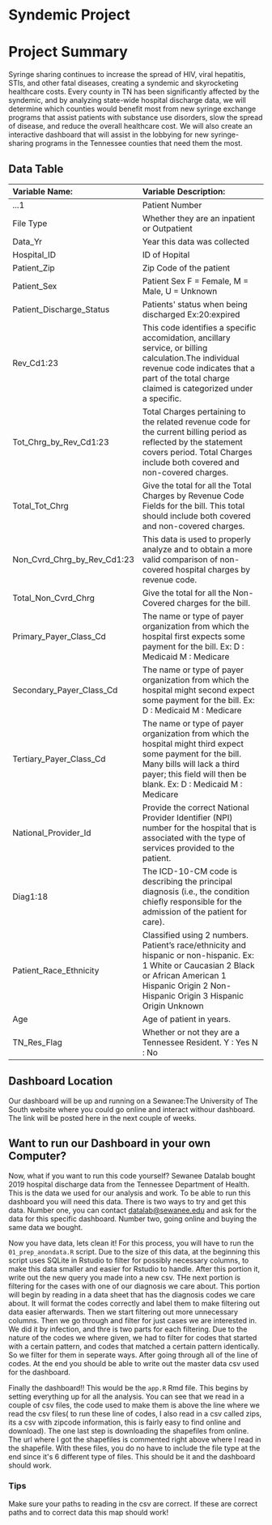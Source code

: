 # Syndemic Project

# Project Summary

Syringe sharing continues to increase the spread of HIV, viral hepatitis, STIs, and other fatal diseases, creating a syndemic and skyrocketing healthcare costs. Every county in TN has been significantly affected by the syndemic, and by analyzing state-wide hospital discharge data, we will determine which counties would benefit most from new syringe exchange programs that assist patients with substance use disorders, slow the spread of disease, and reduce the overall healthcare cost. We will also create an interactive dashboard that will assist in the lobbying for new syringe-sharing programs in the Tennessee counties that need them the most.

## Data Table
| Variable Name: | Variable Description:|
|:---------------|:---------------------|
|...1            | Patient Number       |
|File Type       | Whether they are an inpatient or Outpatient|
|Data_Yr         | Year this data was collected|
|Hospital_ID     | ID of Hopital        |
|Patient_Zip     | Zip Code of the patient|
|Patient_Sex     | Patient Sex  F = Female, M = Male, U = Unknown|
|Patient_Discharge_Status|Patients' status when being discharged Ex:20:expired|
|Rev_Cd1:23      | This code identifies a specific accomidation, ancillary service, or billing calculation.The individual revenue code indicates that a part of the total charge claimed is categorized under a specific.|
|Tot_Chrg_by_Rev_Cd1:23| Total Charges pertaining to the related revenue code for the current billing period as reflected by the statement covers period. Total Charges include both covered and non-covered charges.|
|Total_Tot_Chrg  | Give the total for all the Total Charges by Revenue Code Fields for the bill. This total should include both covered and non-covered charges.|
|Non_Cvrd_Chrg_by_Rev_Cd1:23|This data is used to properly analyze and to obtain a more valid comparison of non-covered hospital charges by revenue code.|
|Total_Non_Cvrd_Chrg|Give the total for all the Non-Covered charges for the bill.|
|Primary_Payer_Class_Cd|The name or type of payer organization from which the hospital first expects some payment for the bill. Ex: D : Medicaid M : Medicare|
|Secondary_Payer_Class_Cd|The name or type of payer organization from which the hospital might second expect some payment for the bill. Ex: D : Medicaid M : Medicare|
|Tertiary_Payer_Class_Cd|The name or type of payer organization from which the hospital might third expect some payment for the bill. Many bills will lack a third payer; this field will then be blank. Ex: D : Medicaid M : Medicare|
|National_Provider_Id|Provide the correct National Provider Identifier (NPI) number for the hospital that is associated with the type of services provided to the patient.|
|Diag1:18|The ICD-10-CM code is describing the principal diagnosis (i.e., the condition chiefly responsible for the admission of the patient for care).|
|Patient_Race_Ethnicity|Classified using 2 numbers. Patient’s race/ethnicity and hispanic or non-hispanic. Ex: ​​1 White or Caucasian 2 Black or African American 1 Hispanic Origin 2 Non-Hispanic Origin 3 Hispanic Origin Unknown|
|Age|Age of patient in years.|
|TN_Res_Flag|Whether or not they are a Tennessee Resident. Y : Yes N : No|

## Dashboard Location

Our dashboard will be up and running on a Sewanee:The University of The South website where you could go online and interact withour dashboard. The link will be posted here in the next couple of weeks.

## Want to run our Dashboard in your own Computer?

Now, what if you want to run this code yourself? Sewanee Datalab bought 2019 hospital discharge data from the Tennessee Department of Health. This is the data we used for our analysis and work. To be able to run this dashboard you will need this data. There is two ways to try and get this data. Number one, you can contact datalab@sewanee.edu and ask for the data for this specific dashboard. Number two, going online and buying the same data we bought. 

Now you have data, lets clean it! For this process, you will have to run the `01_prep_anondata.R` script. Due to the size of this data, at the beginning this script uses SQLite in Rstudio to filter for possibly necessary columns, to make this data smaller and easier for Rstudio to handle. After this portion it, write out the new query you made into a new csv. THe next portion is filtering for the cases with one of our diagnosis we care about. This portion will begin by reading in a data sheet that has the diagnosis codes we care about. It will format the codes correctly and label them to make filtering out data easier afterwards. Then we start filtering out more unnecessary columns. Then we go through and filter for just cases we are interested in. We did it by infection, and thre is two parts for each filtering. Due to the nature of the codes we where given, we had to filter for codes that started with a certain pattern, and codes that matched a certain pattern identically. So we filter for them in seperate ways. After going through all of the line of codes. At the end you should be able to write out the master data csv used for the dashboard. 

Finally the dashboard!! This would be the `app.R` Rmd file. This begins by setting everything up for all the analysis. You can see that we read in a couple of csv files, the code used to make them is above the line where we read the csv files( to run these line of codes, I also read in a csv called zips, its a csv with zipcode information, this is fairly easy to find online and download). The one last step is downloading the shapefiles from online. The url where I got the shapefiles is commented right above where I read in the shapefile. With these files, you do no have to include the file type at the end since it's 6 different type of files. This should be it and the dashboard should work. 

### Tips

Make sure your paths to reading in the csv are correct. If these are correct paths and to correct data this map should work!

     
 
